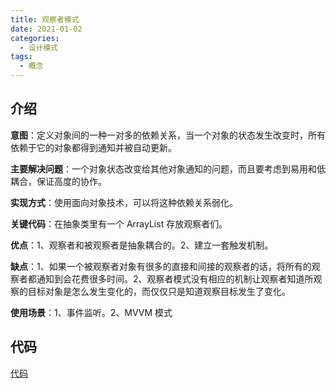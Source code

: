 ```yaml
---
title: 观察者模式
date: 2021-01-02
categories:
  - 设计模式
tags:
  - 概念
---
```


## 介绍

**意图**：定义对象间的一种一对多的依赖关系，当一个对象的状态发生改变时，所有依赖于它的对象都得到通知并被自动更新。

**主要解决问题**：一个对象状态改变给其他对象通知的问题，而且要考虑到易用和低耦合，保证高度的协作。

**实现方式**：使用面向对象技术，可以将这种依赖关系弱化。

**关键代码**：在抽象类里有一个 ArrayList 存放观察者们。

**优点**：1、观察者和被观察者是抽象耦合的。2、建立一套触发机制。

**缺点**：1、如果一个被观察者对象有很多的直接和间接的观察者的话，将所有的观察者都通知到会花费很多时间。2、观察者模式没有相应的机制让观察者知道所观察的目标对象是怎么发生变化的，而仅仅只是知道观察目标发生了变化。

**使用场景**：1、事件监听。2、MVVM 模式

## 代码

[代码](https://github.com/syfxlin/code/blob/master/design-pattern-java/src/main/java/me/ixk/design_pattern/observer)
